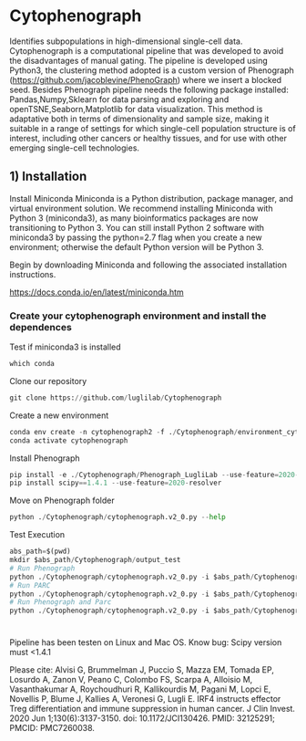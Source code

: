 # Cytophenograph

Identifies subpopulations in high-dimensional single-cell data. Cytophenograph is a computational pipeline that was developed to avoid the disadvantages of manual gating. The pipeline is developed using Python3, the clustering method adopted is a custom version of Phenograph (https://github.com/jacoblevine/PhenoGraph) where we insert a blocked seed. Besides Phenograph pipeline needs the following package installed: Pandas,Numpy,Sklearn for data parsing and exploring and openTSNE,Seaborn,Matplotlib for data visualization. This method is adaptative both in terms of dimensionality and sample size, making it suitable in a range of settings for which single-cell population structure is of interest, including other cancers or healthy tissues, and for use with other emerging single-cell technologies.

## 1) Installation 

Install Miniconda
Miniconda is a Python distribution, package manager, and virtual environment solution. We recommend installing Miniconda with Python 3 (miniconda3), as many bioinformatics packages are now transitioning to Python 3. You can still install Python 2 software with miniconda3 by passing the python=2.7 flag when you create a new environment; otherwise the default Python version will be Python 3.

Begin by downloading Miniconda and following the associated installation instructions.

https://docs.conda.io/en/latest/miniconda.htm

### Create your cytophenograph environment and install the dependences

Test if miniconda3 is installed


```python
which conda
```

Clone our repository


```python
git clone https://github.com/luglilab/Cytophenograph
```

Create a new environment


```python
conda env create -n cytophenograph2 -f ./Cytophenograph/environment_cytophenograph2.yml
conda activate cytophenograph
```

Install Phenograph


```python
pip install -e ./Cytophenograph/Phenograph_LugliLab --use-feature=2020-resolver
pip install scipy==1.4.1 --use-feature=2020-resolver
```

Move on Phenograph folder



```python
python ./Cytophenograph/cytophenograph.v2_0.py --help
```


Test Execution 
```python
abs_path=$(pwd)
mkdir $abs_path/Cytophenograph/output_test
# Run Phenograph
python ./Cytophenograph/cytophenograph.v2_0.py -i $abs_path/Cytophenograph/Test_dataset/CD8_Panel_II_channelvalues_GA_downSampled/ -o $abs_path/Cytophenograph/output_test -k 300 -m $abs_path/Cytophenograph/Test_dataset/CD8_bulk_markers_to_exclude.txt -n Test -t 10 -p $abs_path/Cytophenograph/Test_dataset/Info_file_bulk_Test.xlsx -c Phenograph
# Run PARC
python ./Cytophenograph/cytophenograph.v2_0.py -i $abs_path/Cytophenograph/Test_dataset/CD8_Panel_II_channelvalues_GA_downSampled/ -o $abs_path/Cytophenograph/output_test -k 300 -m $abs_path/Cytophenograph/Test_dataset/CD8_bulk_markers_to_exclude.txt -n Test -t 10 -p $abs_path/Cytophenograph/Test_dataset/Info_file_bulk_Test.xlsx -c Phenograph
# Run Phenograph and Parc
python ./Cytophenograph/cytophenograph.v2_0.py -i $abs_path/Cytophenograph/Test_dataset/CD8_Panel_II_channelvalues_GA_downSampled/ -o $abs_path/Cytophenograph/output_test -k 300 -m $abs_path/Cytophenograph/Test_dataset/CD8_bulk_markers_to_exclude.txt -n Test -t 10 -p $abs_path/Cytophenograph/Test_dataset/Info_file_bulk_Test.xlsx -c Both
```
# 

Pipeline has been testen on Linux and Mac OS. 
Know bug:  Scipy  version must <1.4.1 

Please cite:
Alvisi G, Brummelman J, Puccio S, Mazza EM, Tomada EP, Losurdo A, Zanon V, Peano C, Colombo FS, Scarpa A, Alloisio M, Vasanthakumar A, Roychoudhuri R, Kallikourdis M, Pagani M, Lopci E, Novellis P, Blume J, Kallies A, Veronesi G, Lugli E. IRF4 instructs effector Treg differentiation and immune suppression in human cancer. J Clin Invest. 2020 Jun 1;130(6):3137-3150. doi: 10.1172/JCI130426. PMID: 32125291; PMCID: PMC7260038.
